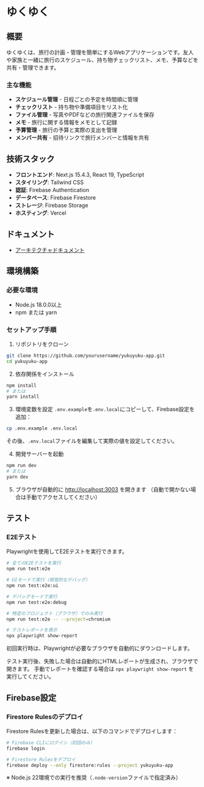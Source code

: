 # ゆくゆく

## 概要

ゆくゆくは、旅行の計画・管理を簡単にするWebアプリケーションです。友人や家族と一緒に旅行のスケジュール、持ち物チェックリスト、メモ、予算などを共有・管理できます。

### 主な機能

- **スケジュール管理** - 日程ごとの予定を時間順に管理
- **チェックリスト** - 持ち物や準備項目をリスト化
- **ファイル管理** - 写真やPDFなどの旅行関連ファイルを保存
- **メモ** - 旅行に関する情報をメモとして記録
- **予算管理** - 旅行の予算と実際の支出を管理
- **メンバー共有** - 招待リンクで旅行メンバーと情報を共有

## 技術スタック

- **フロントエンド**: Next.js 15.4.3, React 19, TypeScript
- **スタイリング**: Tailwind CSS
- **認証**: Firebase Authentication
- **データベース**: Firebase Firestore
- **ストレージ**: Firebase Storage
- **ホスティング**: Vercel

## ドキュメント

- [アーキテクチャドキュメント](https://yukuyuku-app.vercel.app/docs/architecture)

## 環境構築

### 必要な環境

- Node.js 18.0.0以上
- npm または yarn

### セットアップ手順

1. リポジトリをクローン

```bash
git clone https://github.com/yourusername/yukuyuku-app.git
cd yukuyuku-app
```

2. 依存関係をインストール

```bash
npm install
# または
yarn install
```

3. 環境変数を設定
   `.env.example`を`.env.local`にコピーして、Firebase設定を追加：

```bash
cp .env.example .env.local
```

その後、`.env.local`ファイルを編集して実際の値を設定してください。

4. 開発サーバーを起動

```bash
npm run dev
# または
yarn dev
```

5. ブラウザが自動的に [http://localhost:3003](http://localhost:3003) を開きます
   （自動で開かない場合は手動でアクセスしてください）

## テスト

### E2Eテスト

Playwrightを使用してE2Eテストを実行できます。

```bash
# 全てのE2Eテストを実行
npm run test:e2e

# UIモードで実行（視覚的なデバッグ）
npm run test:e2e:ui

# デバッグモードで実行
npm run test:e2e:debug

# 特定のプロジェクト（ブラウザ）でのみ実行
npm run test:e2e -- --project=chromium

# テストレポートを表示
npx playwright show-report
```

初回実行時は、Playwrightが必要なブラウザを自動的にダウンロードします。

テスト実行後、失敗した場合は自動的にHTMLレポートが生成され、ブラウザで開きます。
手動でレポートを確認する場合は `npx playwright show-report` を実行してください。

## Firebase設定

### Firestore Rulesのデプロイ

Firestore Rulesを更新した場合は、以下のコマンドでデプロイします：

```bash
# Firebase CLIにログイン（初回のみ）
firebase login

# Firestore Rulesをデプロイ
firebase deploy --only firestore:rules --project yukuyuku-app
```

※ Node.js 22環境での実行を推奨（`.node-version`ファイルで指定済み）
